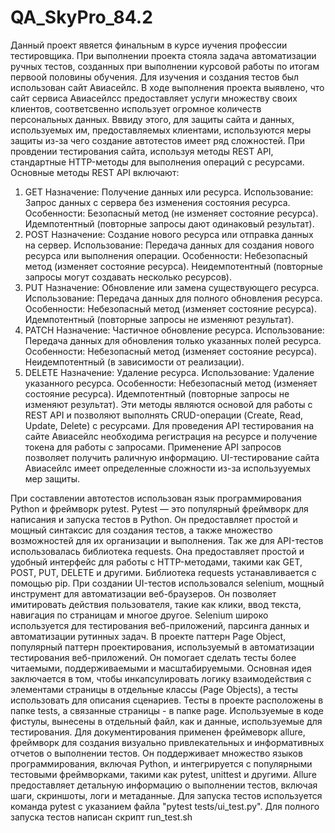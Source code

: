 # QA_SkyPro_84.2

Данный проект явяется финальным в курсе иучения профессии тестировщика.
При выполнении проекта стояла задача автоматизации ручных тестов, созданных при выполнении курсовой работы по итогам первоой половины обучения.
Для изучения и создания тестов был использован сайт Авиасейлс.
В ходе выполнения проекта выявлено, что сайт сервиса Авиасейлсс предоставляет услуги множеству своих клиентов, соответсвенно использует огромное количеств персональных данных.
Вввиду этого, для защиты сайта и данных, используемых им, предоставляемых клиентами, используются меры защиты из-за чего создание автотестов имеет ряд сложностей.
При провдении тестирования сайта, используя методы REST API, стандартные HTTP-методы для выполнения операций с ресурсами. Основные методы REST API включают:
1. GET
Назначение: Получение данных или ресурса.
Использование: Запрос данных с сервера без изменения состояния ресурса.
Особенности:
Безопасный метод (не изменяет состояние ресурса).
Идемпотентный (повторные запросы дают одинаковый результат).
2. POST
Назначение: Создание нового ресурса или отправка данных на сервер.
Использование: Передача данных для создания нового ресурса или выполнения операции.
Особенности:
Небезопасный метод (изменяет состояние ресурса).
Неидемпотентный (повторные запросы могут создавать несколько ресурсов).
3. PUT
Назначение: Обновление или замена существующего ресурса.
Использование: Передача данных для полного обновления ресурса.
Особенности:
Небезопасный метод (изменяет состояние ресурса).
Идемпотентный (повторные запросы не изменяют результат).
4. PATCH
Назначение: Частичное обновление ресурса.
Использование: Передача данных для обновления только указанных полей ресурса.
Особенности:
Небезопасный метод (изменяет состояние ресурса).
Неидемпотентный (в зависимости от реализации).
5. DELETE
Назначение: Удаление ресурса.
Использование: Удаление указанного ресурса.
Особенности:
Небезопасный метод (изменяет состояние ресурса).
Идемпотентный (повторные запросы не изменяют результат).
Эти методы являются основой для работы с REST API и позволяют выполнять CRUD-операции (Create, Read, Update, Delete) с ресурсами.
Для проведения API тестирования на сайте Авиасейлс необходима регистрация на ресурсе и получение токена для работы с запросами. Применение API запросов позволяет получить раличную информацию.
UI-тестирование сайта Авиасейлс имеет определенные сложности из-за использууемых мер защиты. 

При составлении автотестов использован язык программирования Python и фреймворк pytest. Pytest — это популярный фреймворк для написания и запуска тестов в Python. Он предоставляет простой и мощный синтаксис для создания тестов, а также множество возможностей для их организации и выполнения. Так же для API-тестов использовалась библиотека requests.  Она предоставляет простой и удобный интерфейс для работы с HTTP-методами, такими как GET, POST, PUT, DELETE и другими. Библиотека requests устанавливается с помощью pip.
При создании UI-тестов использовался selenium, мощный инструмент для автоматизации веб-браузеров. Он позволяет имитировать действия пользователя, такие как клики, ввод текста, навигация по страницам и многое другое. Selenium широко используется для тестирования веб-приложений, парсинга данных и автоматизации рутинных задач.
В проекте паттерн Page Object, популярный паттерн проектирования, используемый в автоматизации тестирования веб-приложений. Он помогает сделать тесты более читаемыми, поддерживаемыми и масштабируемыми. Основная идея заключается в том, чтобы инкапсулировать логику взаимодействия с элементами страницы в отдельные классы (Page Objects), а тесты использовать для описания сценариев.
Тесты в проекте расположены в папке tests, а связанные страницы - в папке page. Используемые в коде фистулы, вынесены в отдельный файл, как и данные, используемые для тестирования. Для документирования применен фреймеворк allure,  фреймворк для создания визуально привлекательных и информативных отчетов о выполнении тестов. Он поддерживает множество языков программирования, включая Python, и интегрируется с популярными тестовыми фреймворками, такими как pytest, unittest и другими. Allure предоставляет детальную информацию о выполнении тестов, включая шаги, скриншоты, логи и метаданные.
Для запуска тестов используется команда pytest с указанием файла "pytest tests/ui_test.py".
Для полного запуска тестов написан скрипт run_test.sh